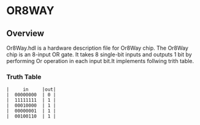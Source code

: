 # OR8WAY

## Overview
Or8Way.hdl is a hardware description file for Or8Way chip. The Or8Way chip is an 8-input OR gate. It takes 8 single-bit inputs and outputs 1 bit by performing Or operation in each input bit.It implements follwing trith table.

### Truth Table

    |     in     |out|
    |  00000000  | 0 |
    |  11111111  | 1 |
    |  00010000  | 1 |
    |  00000001  | 1 |
    |  00100110  | 1 |
 
